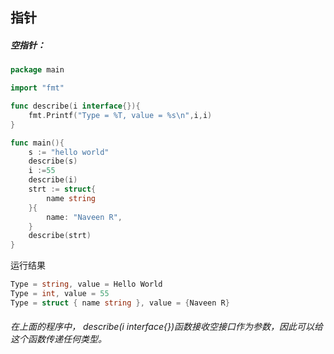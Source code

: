 ## 指针

##### 空指针：

```go
package main

import "fmt"

func describe(i interface{}){
    fmt.Printf("Type = %T, value = %s\n",i,i)
}

func main(){
    s := "hello world"
    describe(s)
    i :=55
    describe(i)
    strt := struct{
        name string
    }{
        name: "Naveen R",
    }
    describe(strt)
}
```

运行结果

```go
Type = string, value = Hello World  
Type = int, value = 55  
Type = struct { name string }, value = {Naveen R}
```

###### 在上面的程序中， describe(i interface{})函数接收空接口作为参数，因此可以给这个函数传递任何类型。





